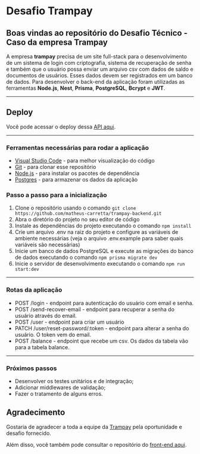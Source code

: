 # Desafio Trampay

## Boas vindas ao repositório do Desafio Técnico - Caso da empresa Trampay

A empresa **trampay** precisa de um site full-stack para o desenvolvimento de um sistema de login com criptografia, sistema de recuperação de senha e também que o usuário possa enviar um arquivo csv com dados de saldo e documentos de usuários. Esses dados devem ser registrados em um banco de dados. Para desenvolver o back-end da aplicação foram utilizadas as ferramentas **Node.js**, **Nest**, **Prisma**, **PostgreSQL**, **Bcrypt** e **JWT**.

---

## Deploy
Você pode acessar o deploy dessa [API aqui](https://trampay-backend.onrender.com/).

----

### Ferramentas necessárias para rodar a aplicação

- [Visual Studio Code](https://code.visualstudio.com/download) - para melhor visualização do código
- [Git](https://git-scm.com/downloads) - para clonar esse repositório
- [Node.js](https://nodejs.org/en/download/) - para instalar os pacotes de dependência
- [Postgres](https://www.postgresql.org/download/) - para armazenar os dados da aplicação


### Passo a passo para a inicialização

1. Clone o repositório usando o comando ` git clone https://github.com/matheus-carretta/trampay-backend.git `
2. Abra o diretório do projeto no seu editor de código
3. Instale as dependências do projeto executando o comando `npm install`
4. Crie um arquivo .env na raiz do projeto e configure as variáveis de ambiente necessárias (veja o arquivo .env.example para saber quais variáveis são necessárias)
5. Inicie um banco de dados PostgreSQL e execute as migrações do banco de dados executando o comando `npm prisma migrate dev`
6. Inicie o servidor de desenvolvimento executando o comando `npm run start:dev`

---
### Rotas da aplicação

- POST /login - endpoint para autenticação do usuário com email e senha.
- POST /send-recover-email - endpoint para recuperar a senha do usuário através do email.
- POST /user - endpoint para criar um usuário
- PATCH /user/reset-password/:token - endpoint para alterar a senha do usuário. O token vem do email.
- POST /balance - endpoint que recebe um csv. Os dados da tabela vão para a tabela balance.
---
### Próximos passos

- Desenvolver os testes unitários e de integração;
- Adicionar middlewares de validação;
- Fazer o tratamento de alguns erros.

## Agradecimento
Gostaria de agradecer a toda a equipe da [Trampay](https://trampay.com/) pela oportunidade e desafio fornecido.

Além disso, você também pode consultar o repositório do [front-end aqui](https://github.com/matheus-carretta/trampay-frontend).